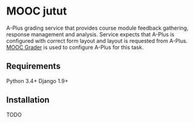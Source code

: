 
MOOC jutut
==========

A-Plus grading service that provides course module feedback gathering, response management and analysis.
Service expects that A-Plus is configured with correct form layout and layout is requested from A-Plus.
[MOOC Grader](https://github.com/Aalto-LeTech/mooc-grader) is used to configure A-Plus for this task.


Requirements
------------

Python 3.4+
Django 1.9+


Installation
------------

TODO
